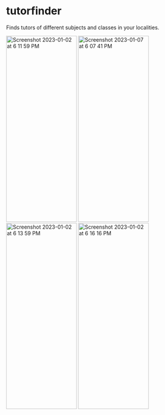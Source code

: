 # tutorfinder
Finds tutors of different subjects and classes in your localities.

<img width="190" 
     height="500" alt="Screenshot 2023-01-02 at 6 11 59 PM" src="https://user-images.githubusercontent.com/92915999/210235124-e70a4146-d5ff-4c14-963d-4d357547c20d.png">
<img width="190" 
     height="500" alt="Screenshot 2023-01-07 at 6 07 41 PM" src="https://user-images.githubusercontent.com/92915999/211151061-89a65df3-001e-42b4-bcb9-4b4534dd9f7e.png">
<img width="190" 
     height="500" alt="Screenshot 2023-01-02 at 6 13 59 PM" src="https://user-images.githubusercontent.com/92915999/210235154-316b117b-6638-4031-a2d3-5849d85641d3.png">
<img width="190" 
     height="500"  alt="Screenshot 2023-01-02 at 6 16 16 PM" src="https://user-images.githubusercontent.com/92915999/210235160-a731ff60-446c-47c2-93af-a1568adcfc8f.png">

